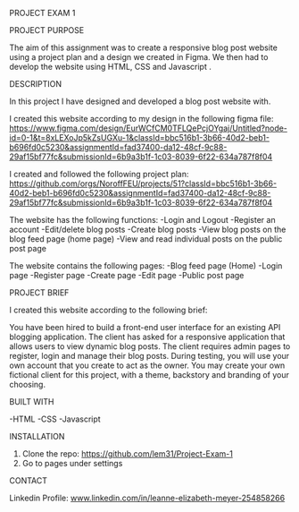 PROJECT EXAM 1


PROJECT PURPOSE

The aim of this assignment was to create a responsive blog post website using a project plan and a design we created in Figma. We then had to develop the website using HTML, CSS and Javascript .

DESCRIPTION

In this project I have designed and developed a blog post website with. 

I created this website according to my design in the following figma file: 
https://www.figma.com/design/EurWCfCM0TFLQePcjOYgaj/Untitled?node-id=0-1&t=8xLEXoJp5kZsUGXu-1&classId=bbc516b1-3b66-40d2-beb1-b696fd0c5230&assignmentId=fad37400-da12-48cf-9c88-29af15bf77fc&submissionId=6b9a3b1f-1c03-8039-6f22-634a787f8f04

I created and followed the following project plan: https://github.com/orgs/NoroffFEU/projects/51?classId=bbc516b1-3b66-40d2-beb1-b696fd0c5230&assignmentId=fad37400-da12-48cf-9c88-29af15bf77fc&submissionId=6b9a3b1f-1c03-8039-6f22-634a787f8f04

The website has the following functions: 
-Login and Logout 
-Register an account 
-Edit/delete blog posts
-Create blog posts 
-View blog posts on the blog feed page (home page)
-View and read individual posts on the public post page


The website contains the following pages:
-Blog feed page (Home)
-Login page
-Register page
-Create page
-Edit page
-Public post page



PROJECT BRIEF

I created this website according to the following brief: 

You have been hired to build a front-end user interface for an existing API blogging application. The client has asked for a responsive application that allows users to view dynamic blog posts. The client requires admin pages to register, login and manage their blog posts. During testing, you will use your own account that you create to act as the owner.
You may create your own fictional client for this project, with a theme, backstory and branding of your choosing.



BUILT WITH

  -HTML
  -CSS
  -Javascript

  INSTALLATION

  1. Clone the repo: https://github.com/lem31/Project-Exam-1
  2. Go to pages under settings
 
  CONTACT

  Linkedin Profile: www.linkedin.com/in/leanne-elizabeth-meyer-254858266














